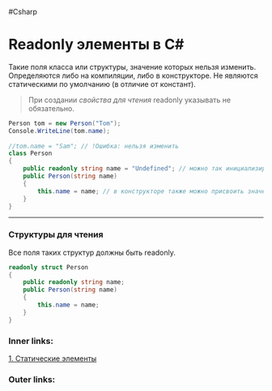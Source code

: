 #Csharp  

# Readonly элементы в C#

Такие поля класса или структуры, значение которых нельзя изменить.
Определяются либо на компиляции, либо в конструкторе.
Не являются статическими по умолчанию (в отличие от констант).

> При создании *свойства для чтения* readonly указывать не обязательно.

```csharp
Person tom = new Person("Tom");
Console.WriteLine(tom.name);
 
//tom.name = "Sam"; // !Ошибка: нельзя изменить
class Person
{
    public readonly string name = "Undefined"; // можно так инициализировать
    public Person(string name)
    {
        this.name = name; // в конструкторе также можно присвоить значение полю для чтения
    }
}
```

---

### Структуры для чтения

Все поля таких структур должны быть readonly.

```csharp
readonly struct Person
{
    public readonly string name;
    public Person(string name)
    {
        this.name = name;
    }
}
```

### Inner links:
[1. Статические элементы](1.%20Languages/C-sharp/0.%20Введение/2.%20Классовые%20механизмы/Статика/1.%20Статические%20элементы.md)


### Outer links:
